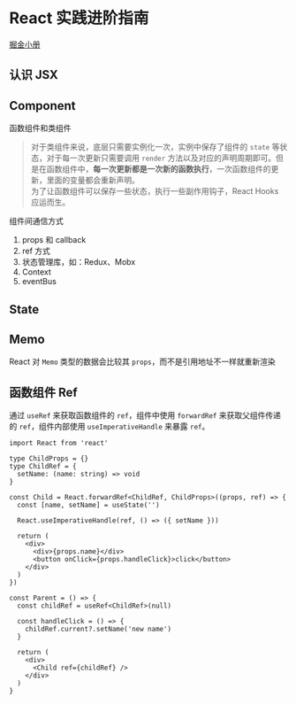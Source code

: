 # React 实践进阶指南

[掘金小册](https://juejin.cn/book/6945998773818490884)

## 认识 JSX

## Component

函数组件和类组件

> 对于类组件来说，底层只需要实例化一次，实例中保存了组件的 `state` 等状态，对于每一次更新只需要调用 `render` 方法以及对应的声明周期即可。但是在函数组件中，**每一次更新都是一次新的函数执行**，一次函数组件的更新，里面的变量都会重新声明。  
> 为了让函数组件可以保存一些状态，执行一些副作用钩子，React Hooks 应运而生。

组件间通信方式

1. props 和 callback
2. ref 方式
3. 状态管理库，如：Redux、Mobx
4. Context
5. eventBus

## State

## Memo

React 对 `Memo` 类型的数据会比较其 `props`，而不是引用地址不一样就重新渲染

## 函数组件 Ref

通过 `useRef` 来获取函数组件的 `ref`，组件中使用 `forwardRef` 来获取父组件传递的 `ref`，组件内部使用 `useImperativeHandle` 来暴露 `ref`。

```tsx
import React from 'react'

type ChildProps = {}
type ChildRef = {
  setName: (name: string) => void
}

const Child = React.forwardRef<ChildRef, ChildProps>((props, ref) => {
  const [name, setName] = useState('')

  React.useImperativeHandle(ref, () => ({ setName }))

  return (
    <div>
      <div>{props.name}</div>
      <button onClick={props.handleClick}>click</button>
    </div>
  )
})

const Parent = () => {
  const childRef = useRef<ChildRef>(null)

  const handleClick = () => {
    childRef.current?.setName('new name')
  }

  return (
    <div>
      <Child ref={childRef} />
    </div>
  )
}
```
